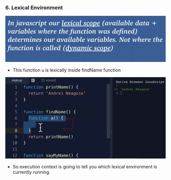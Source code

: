 ### 6. Lexical Environment

![alt text](<images used/compressed Images/Lexical Environment-1.png>)

- This function `a` is lexically inside findName function

![alt text](<images used/compressed Images/Lexical Environment-2.png>)

- So execution context is going to tell you which lexical environment is currently running.
